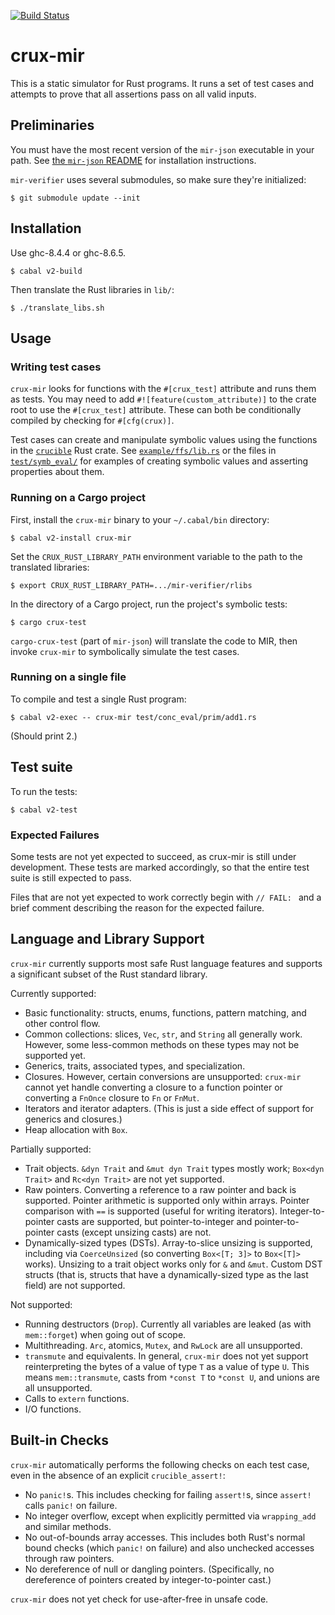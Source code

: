 [![Build Status](https://travis-ci.org/GaloisInc/mir-verifier.svg?branch=master)](https://travis-ci.org/GaloisInc/mir-verifier)

# crux-mir

This is a static simulator for Rust programs.  It runs a set of test cases and
attempts to prove that all assertions pass on all valid inputs.


## Preliminaries

You must have the most recent version of the `mir-json` executable in your
path.  See [the `mir-json` README][mir-json-readme] for installation
instructions.

`mir-verifier` uses several submodules, so make sure they're initialized:

    $ git submodule update --init

[mir-json-readme]: https://github.com/GaloisInc/mir-json#readme


## Installation

Use ghc-8.4.4 or ghc-8.6.5.

    $ cabal v2-build

Then translate the Rust libraries in `lib/`:

    $ ./translate_libs.sh


## Usage

### Writing test cases

`crux-mir` looks for functions with the `#[crux_test]` attribute and runs them
as tests.  You may need to add `#![feature(custom_attribute)]` to the crate
root to use the `#[crux_test]` attribute.  These can both be conditionally
compiled by checking for `#[cfg(crux)]`.

Test cases can create and manipulate symbolic values using the functions in the
[`crucible`](lib/crucible) Rust crate.  See
[`example/ffs/lib.rs`](example/ffs/lib.rs) or the files in
[`test/symb_eval/`](test/symb_eval) for examples of creating symbolic values
and asserting properties about them.

### Running on a Cargo project

First, install the `crux-mir` binary to your `~/.cabal/bin` directory:

    $ cabal v2-install crux-mir

Set the `CRUX_RUST_LIBRARY_PATH` environment variable to the path to the
translated libraries:

    $ export CRUX_RUST_LIBRARY_PATH=.../mir-verifier/rlibs

In the directory of a Cargo project, run the project's symbolic tests:

    $ cargo crux-test

`cargo-crux-test` (part of `mir-json`) will translate the code to MIR, then
invoke `crux-mir` to symbolically simulate the test cases.

### Running on a single file

To compile and test a single Rust program:

    $ cabal v2-exec -- crux-mir test/conc_eval/prim/add1.rs

(Should print 2.)


## Test suite

To run the tests:

    $ cabal v2-test

### Expected Failures

Some tests are not yet expected to succeed, as crux-mir is still under
development. These tests are marked accordingly, so that the entire
test suite is still expected to pass.

Files that are not yet expected to work correctly begin with `// FAIL: ` and
a brief comment describing the reason for the expected failure.


## Language and Library Support

`crux-mir` currently supports most safe Rust language features and supports a
significant subset of the Rust standard library.

Currently supported:

 * Basic functionality: structs, enums, functions, pattern matching, and other
   control flow.
 * Common collections: slices, `Vec`, `str`, and `String` all generally work.
   However, some less-common methods on these types may not be supported yet.
 * Generics, traits, associated types, and specialization.
 * Closures.  However, certain conversions are unsupported: `crux-mir` cannot
   yet handle converting a closure to a function pointer or converting a
   `FnOnce` closure to `Fn` or `FnMut`.
 * Iterators and iterator adapters.  (This is just a side effect of support for
   generics and closures.)
 * Heap allocation with `Box`.

Partially supported:

 * Trait objects.  `&dyn Trait` and `&mut dyn Trait` types mostly work;
   `Box<dyn Trait>` and `Rc<dyn Trait>` are not yet supported.
 * Raw pointers.  Converting a reference to a raw pointer and back is
   supported.  Pointer arithmetic is supported only within arrays.  Pointer
   comparison with `==` is supported (useful for writing iterators).
   Integer-to-pointer casts are supported, but pointer-to-integer and
   pointer-to-pointer casts (except unsizing casts) are not.
 * Dynamically-sized types (DSTs).  Array-to-slice unsizing is supported,
   including via `CoerceUnsized` (so converting `Box<[T; 3]>` to `Box<[T]>`
   works).  Unsizing to a trait object works only for `&` and `&mut`.  Custom
   DST structs (that is, structs that have a dynamically-sized type as the last
   field) are not supported.

Not supported:

 * Running destructors (`Drop`).  Currently all variables are leaked (as with
   `mem::forget`) when going out of scope.
 * Multithreading.  `Arc`, atomics, `Mutex`, and `RwLock` are all unsupported.
 * `transmute` and equivalents.  In general, `crux-mir` does not yet support
   reinterpreting the bytes of a value of type `T` as a value of type `U`.
   This means `mem::transmute`, casts from `*const T` to `*const U`, and
   unions are all unsupported.
 * Calls to `extern` functions.
 * I/O functions.


## Built-in Checks

`crux-mir` automatically performs the following checks on each test case, even
in the absence of an explicit `crucible_assert!`:

 * No `panic!`s.  This includes checking for failing `assert!`s, since
   `assert!` calls `panic!` on failure.
 * No integer overflow, except when explicitly permitted via `wrapping_add` and
   similar methods.
 * No out-of-bounds array accesses.  This includes both Rust's normal bound
   checks (which `panic!` on failure) and also unchecked accesses through raw
   pointers.
 * No dereference of null or dangling pointers.  (Specifically, no dereference
   of pointers created by integer-to-pointer cast.)

`crux-mir` does not yet check for use-after-free in unsafe code.

